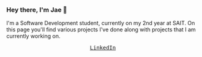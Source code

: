 ### Hey there, I'm Jae 👋
I'm a Software Development student, currently on my 2nd year at SAIT. On this page you'll find various projects I've done along with projects that I am currently working on.
<p align="center">
  <samp>
    <a href="https://www.linkedin.com/in/jae01ortiz/">LinkedIn</a>
  </samp>
</p>
<!--
**JaeChristian/JaeChristian** is a ✨ _special_ ✨ repository because its `README.md` (this file) appears on your GitHub profile.

Here are some ideas to get you started:

- 🔭 I’m currently working on ...
- 🌱 I’m currently learning ...
- 👯 I’m looking to collaborate on ...
- 🤔 I’m looking for help with ...
- 💬 Ask me about ...
- 📫 How to reach me: ...
- 😄 Pronouns: ...
- ⚡ Fun fact: ...
-->
